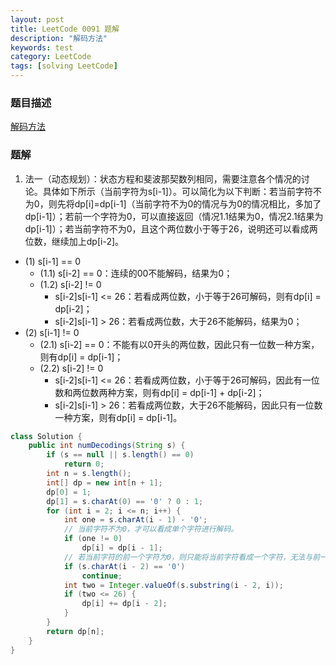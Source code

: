 ```yaml
---
layout: post
title: LeetCode 0091 题解
description: "解码方法"
keywords: test
category: LeetCode
tags: [solving LeetCode]
---
```


### 题目描述
[解码方法](https://leetcode-cn.com/problems/decode-ways/)

### 题解
1. 法一（动态规划）：状态方程和斐波那契数列相同，需要注意各个情况的讨论。具体如下所示（当前字符为s[i-1]）。可以简化为以下判断：若当前字符不为0，则先将dp[i]=dp[i-1]（当前字符不为0的情况与为0的情况相比，多加了dp[i-1]）；若前一个字符为0，可以直接返回（情况1.1结果为0，情况2.1结果为dp[i-1]）；若当前字符不为0，且这个两位数小于等于26，说明还可以看成两位数，继续加上dp[i-2]。
* (1) s[i-1] == 0
    * (1.1) s[i-2] == 0：连续的00不能解码，结果为0；
    * (1.2) s[i-2] != 0
        * s[i-2]s[i-1] <= 26：若看成两位数，小于等于26可解码，则有dp[i] = dp[i-2]；
        * s[i-2]s[i-1] > 26：若看成两位数，大于26不能解码，结果为0；
* (2) s[i-1] != 0
    * (2.1) s[i-2] == 0：不能有以0开头的两位数，因此只有一位数一种方案，则有dp[i] = dp[i-1]；
    * (2.2) s[i-2] != 0
        * s[i-2]s[i-1] <= 26：若看成两位数，小于等于26可解码，因此有一位数和两位数两种方案，则有dp[i] = dp[i-1] + dp[i-2]；
        * s[i-2]s[i-1] > 26：若看成两位数，大于26不能解码，因此只有一位数一种方案，则有dp[i] = dp[i-1]。
```java
class Solution {
    public int numDecodings(String s) {
        if (s == null || s.length() == 0)
            return 0;
        int n = s.length();
        int[] dp = new int[n + 1];
        dp[0] = 1;
        dp[1] = s.charAt(0) == '0' ? 0 : 1;
        for (int i = 2; i <= n; i++) {
            int one = s.charAt(i - 1) - '0';
            // 当前字符不为0，才可以看成单个字符进行解码。
            if (one != 0)
                dp[i] = dp[i - 1];
            // 若当前字符的前一个字符为0，则只能将当前字符看成一个字符，无法与前一个字符组成两位数。
            if (s.charAt(i - 2) == '0')
                continue;
            int two = Integer.valueOf(s.substring(i - 2, i));
            if (two <= 26) {
                dp[i] += dp[i - 2];
            }
        }
        return dp[n];
    }
}
```